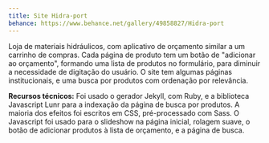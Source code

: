```yaml
---
title: Site Hidra-port
behance: https://www.behance.net/gallery/49858827/Hidra-port
---
```


Loja de materiais hidráulicos, com aplicativo de orçamento similar a um carrinho de compras. Cada página de produto tem um botão de "adicionar ao orçamento", formando uma lista de produtos no formulário, para diminuir a necessidade de digitação do usuário. O site tem algumas páginas institucionais, e uma busca por produtos com ordenação por relevância.

**Recursos técnicos:** Foi usado o gerador Jekyll, com Ruby, e a biblioteca Javascript Lunr para a indexação da página de busca por produtos. A maioria dos efeitos foi escritos em CSS, pré-processado com Sass. O Javascript foi usado para o slideshow na página inicial, rolagem suave, o botão de adicionar produtos à lista de orçamento, e a página de busca.